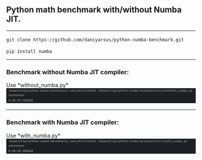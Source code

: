 <h2>Python math benchmark with/without Numba JIT.</h2>

****

`git clone https://github.com/daniyarsus/python-numba-benchmark.git`

`pip install numba`

****

<h3>Benchmark without Numba JIT compiler:</h3>
Use *without_numba.py*

<img src="media/benchmark_without_numba_jit.png" alt="">

****

<h3>Benchmark with Numba JIT compiler:</h3>
Use *with_numba.py*

<img src="media/benchmark_with_numba_jit.png" alt ="">

